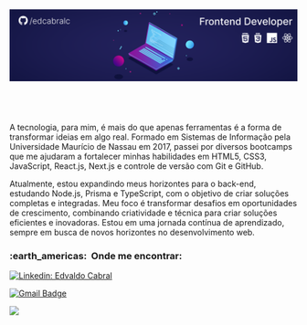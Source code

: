 <img src="./edcabralc.png" align="center" alt="Edvaldo Cabral | Front-End">

## &nbsp;

<p> 
A tecnologia, para mim, é mais do que apenas ferramentas é a forma de transformar ideias em algo real. Formado em Sistemas de Informação pela Universidade Maurício de Nassau em 2017, passei por diversos bootcamps que me ajudaram a fortalecer minhas habilidades em HTML5, CSS3, JavaScript, React.js, Next.js e controle de versão com Git e GitHub.
</p>
<p>
Atualmente, estou expandindo meus horizontes para o back-end, estudando Node.js, Prisma e TypeScript, com o objetivo de criar soluções completas e integradas. Meu foco é transformar desafios em oportunidades de crescimento, combinando criatividade e técnica para criar soluções eficientes e inovadoras. Estou em uma jornada contínua de aprendizado, sempre em busca de novos horizontes no desenvolvimento web.
</p>



<h3> :earth_americas: &nbsp;Onde me encontrar: </h3>

[![Linkedin: Edvaldo Cabral](<https://img.shields.io/badge/-Edvaldo Cabral-blue?style=flat-square&logo=Linkedin&logoColor=white&link=[LINK-DO-SEU-LINKEDIN](https://www.linkedin.com/in/edcabralc/)>)](https://www.linkedin.com/in/edcabralc/)

[![Gmail Badge](https://img.shields.io/badge/-cabralnet@gmail.com-006bed?style=flat-square&logo=Gmail&logoColor=white&link=mailto:cabralnet@gmail.com)](mailto:cabralnet@gmail.com)

<a href="https://github.com/edcabralc">
  <img height="180em" src="https://github-readme-stats.vercel.app/api?username=edcabralc&theme=dracula&show_icons=true" />
</a>

